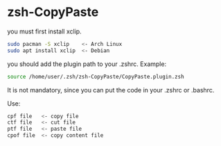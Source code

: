 # zsh-CopyPaste

you must first install xclip.
```bash
sudo pacman -S xclip    <- Arch Linux
sudo apt install xclip  <- Debian
```

you should add the plugin path to your .zshrc.
Example:
```bash
source /home/user/.zsh/zsh-CopyPaste/CopyPaste.plugin.zsh
```
It is not mandatory, since you can put the code in your .zshrc or .bashrc.

Use:
```bash
cpf file   <- copy file
ctf file   <- cut file
ptf file   <- paste file
cpof file  <- copy content file 
```
